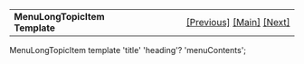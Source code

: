 <table width="100%" data-border="0" data-cellspacing="0"
data-cellpadding="3" data-bgcolor="#C0C0C0">
<colgroup>
<col style="width: 50%" />
<col style="width: 50%" />
</colgroup>
<tbody>
<tr>
<td style="text-align: left;"><strong>MenuLongTopicItem Template<br />
</strong></td>
<td style="text-align: right;"><a
href="menuitemtemplate.htm">[Previous]</a> <a
href="generalintroduction.htm">[Main]</a> <a
href="menutopicitemtemplate.htm">[Next]</a></td>
</tr>
</tbody>
</table>

  
MenuLongTopicItem template 'title' 'heading'? 'menuContents';   
  
